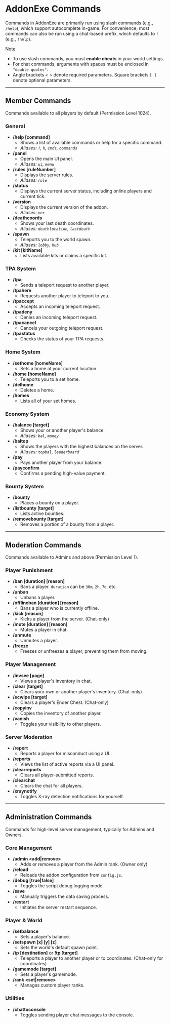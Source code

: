 # AddonExe Commands

Commands in AddonExe are primarily run using slash commands (e.g., `/help`), which support autocomplete in-game. For convenience, most commands can also be run using a chat-based prefix, which defaults to `!` (e.g., `!help`).

> [!NOTE]
> - To use slash commands, you must **enable cheats** in your world settings.
> - For chat commands, arguments with spaces must be enclosed in `"double quotes"`.
> - Angle brackets `< >` denote required parameters. Square brackets `[ ]` denote optional parameters.

---

## Member Commands
Commands available to all players by default (Permission Level 1024).

### General
- **/help [command]**
  - Shows a list of available commands or help for a specific command.
  - *Aliases: `?`, `h`, `cmds`, `commands`*
- **/panel**
  - Opens the main UI panel.
  - *Aliases: `ui`, `menu`*
- **/rules [ruleNumber]**
  - Displays the server rules.
  - *Aliases: `rule`*
- **/status**
  - Displays the current server status, including online players and current tick.
- **/version**
  - Displays the current version of the addon.
  - *Aliases: `ver`*
- **/deathcoords**
  - Shows your last death coordinates.
  - *Aliases: `deathlocation`, `lastdeath`*
- **/spawn**
  - Teleports you to the world spawn.
  - *Aliases: `lobby`, `hub`*
- **/kit [kitName]**
  - Lists available kits or claims a specific kit.

### TPA System
- **/tpa <target>**
  - Sends a teleport request to another player.
- **/tpahere <target>**
  - Requests another player to teleport to you.
- **/tpaccept**
  - Accepts an incoming teleport request.
- **/tpadeny**
  - Denies an incoming teleport request.
- **/tpacancel**
  - Cancels your outgoing teleport request.
- **/tpastatus**
  - Checks the status of your TPA requests.

### Home System
- **/sethome [homeName]**
  - Sets a home at your current location.
- **/home [homeName]**
  - Teleports you to a set home.
- **/delhome <homeName>**
  - Deletes a home.
- **/homes**
  - Lists all of your set homes.

### Economy System
- **/balance [target]**
  - Shows your or another player's balance.
  - *Aliases: `bal`, `money`*
- **/baltop**
  - Shows the players with the highest balances on the server.
  - *Aliases: `topbal`, `leaderboard`*
- **/pay <target> <amount>**
  - Pays another player from your balance.
- **/payconfirm**
  - Confirms a pending high-value payment.

### Bounty System
- **/bounty <target> <amount>**
  - Places a bounty on a player.
- **/listbounty [target]**
  - Lists active bounties.
- **/removebounty <amount> [target]**
  - Removes a portion of a bounty from a player.

---

## Moderation Commands
Commands available to Admins and above (Permission Level 1).

### Player Punishment
- **/ban <target> [duration] [reason]**
  - Bans a player. `duration` can be `30m`, `2h`, `7d`, etc.
- **/unban <target>**
  - Unbans a player.
- **/offlineban <target> [duration] [reason]**
  - Bans a player who is currently offline.
- **/kick <target> [reason]**
  - Kicks a player from the server. (Chat-only)
- **/mute <target> [duration] [reason]**
  - Mutes a player in chat.
- **/unmute <target>**
  - Unmutes a player.
- **/freeze <target>**
  - Freezes or unfreezes a player, preventing them from moving.

### Player Management
- **/invsee <target> [page]**
  - Views a player's inventory in chat.
- **/clear [target]**
  - Clears your own or another player's inventory. (Chat-only)
- **/ecwipe [target]**
  - Clears a player's Ender Chest. (Chat-only)
- **/copyinv <target>**
  - Copies the inventory of another player.
- **/vanish**
  - Toggles your visibility to other players.

### Server Moderation
- **/report <target>**
  - Reports a player for misconduct using a UI.
- **/reports**
  - Views the list of active reports via a UI panel.
- **/clearreports**
  - Clears all player-submitted reports.
- **/clearchat**
  - Clears the chat for all players.
- **/xraynotify**
  - Toggles X-ray detection notifications for yourself.

---

## Administration Commands
Commands for high-level server management, typically for Admins and Owners.

### Core Management
- **/admin <target> <add|remove>**
  - Adds or removes a player from the Admin rank. (Owner only)
- **/reload**
  - Reloads the addon configuration from `config.js`.
- **/debug [true|false]**
  - Toggles the script debug logging mode.
- **/save**
  - Manually triggers the data saving process.
- **/restart**
  - Initiates the server restart sequence.

### Player & World
- **/setbalance <target> <amount>**
  - Sets a player's balance.
- **/setspawn [x] [y] [z]**
  - Sets the world's default spawn point.
- **/tp <target> [destination]** or **!tp [target] <x> <y> <z>**
  - Teleports a player to another player or to coordinates. (Chat-only for coordinates)
- **/gamemode <mode> [target]**
  - Sets a player's gamemode.
- **/rank <set|remove> <target> <rankId>**
  - Manages custom player ranks.

### Utilities
- **/chattoconsole**
  - Toggles sending player chat messages to the console.
